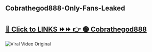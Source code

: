 
 ## Cobrathegod888-Only-Fans-Leaked

# <h2><a href="https://clipsfans.com/Cobrathegod888&ref=git">🔗 Click to LINKS ⏩⏩ 👉 🟢 Cobrathegod888 </a></h2>

<a href="https://clipsfans.com/Cobrathegod888&ref=git" rel="nofollow" data-target="animated-image.originalLink"><img src="https://i.ibb.co.com/xMMVF88/686577567.gif" alt="Viral Video Original" style="max-width: 100%; display: inline-block;" data-target="animated-image.originalImage"></a>
